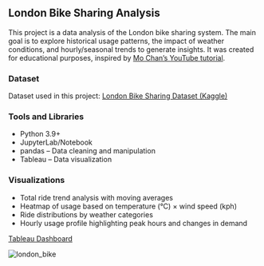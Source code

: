 ## London Bike Sharing Analysis

This project is a data analysis of the London bike sharing system.  The main goal is to explore historical usage patterns, the impact of weather conditions, and hourly/seasonal trends to generate insights.  It was created for educational purposes, inspired by [Mo Chan’s YouTube tutorial](https://www.youtube.com/watch?v=nl9eZl1IOKI).

### Dataset

Dataset used in this project: [London Bike Sharing Dataset (Kaggle)](https://www.kaggle.com/datasets/hmavrodiev/london-bike-sharing-dataset)

### Tools and Libraries

- Python 3.9+
- JupyterLab/Notebook
- pandas – Data cleaning and manipulation
- Tableau – Data visualization

### Visualizations

- Total ride trend analysis with moving averages
- Heatmap of usage based on temperature (°C) × wind speed (kph)
- Ride distributions by weather categories
- Hourly usage profile highlighting peak hours and changes in demand

[Tableau Dashboard](https://public.tableau.com/app/profile/sezgi.i.rem.i.lgar/viz/bike_17593283277000/Dashboard)

![london_bike](https://github.com/user-attachments/assets/2713c9aa-3859-4c4c-92f6-4ebc2a9ec521)
